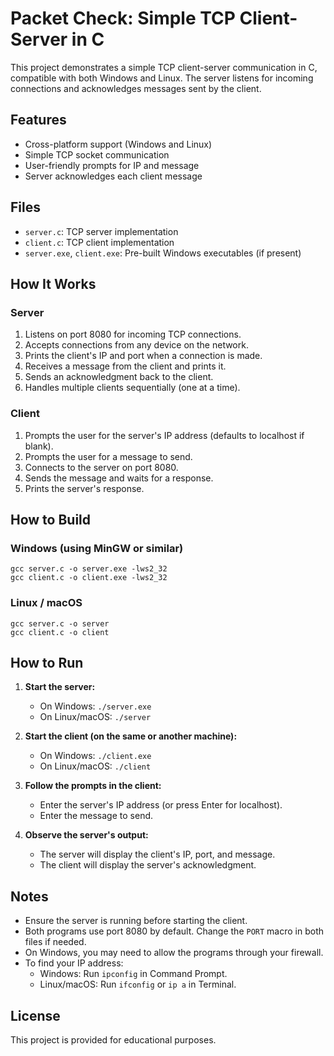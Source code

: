 # Packet Check: Simple TCP Client-Server in C

This project demonstrates a simple TCP client-server communication in C, compatible with both Windows and Linux. The server listens for incoming connections and acknowledges messages sent by the client.

## Features

- Cross-platform support (Windows and Linux)
- Simple TCP socket communication
- User-friendly prompts for IP and message
- Server acknowledges each client message

## Files

- `server.c`: TCP server implementation
- `client.c`: TCP client implementation
- `server.exe`, `client.exe`: Pre-built Windows executables (if present)

## How It Works

### Server

1. Listens on port 8080 for incoming TCP connections.
2. Accepts connections from any device on the network.
3. Prints the client's IP and port when a connection is made.
4. Receives a message from the client and prints it.
5. Sends an acknowledgment back to the client.
6. Handles multiple clients sequentially (one at a time).

### Client

1. Prompts the user for the server's IP address (defaults to localhost if blank).
2. Prompts the user for a message to send.
3. Connects to the server on port 8080.
4. Sends the message and waits for a response.
5. Prints the server's response.

## How to Build

### Windows (using MinGW or similar)

```
gcc server.c -o server.exe -lws2_32
gcc client.c -o client.exe -lws2_32
```

### Linux / macOS

```
gcc server.c -o server
gcc client.c -o client
```

## How to Run

1. **Start the server:**

   - On Windows: `./server.exe`
   - On Linux/macOS: `./server`

2. **Start the client (on the same or another machine):**

   - On Windows: `./client.exe`
   - On Linux/macOS: `./client`

3. **Follow the prompts in the client:**

   - Enter the server's IP address (or press Enter for localhost).
   - Enter the message to send.

4. **Observe the server's output:**
   - The server will display the client's IP, port, and message.
   - The client will display the server's acknowledgment.

## Notes

- Ensure the server is running before starting the client.
- Both programs use port 8080 by default. Change the `PORT` macro in both files if needed.
- On Windows, you may need to allow the programs through your firewall.
- To find your IP address:
  - Windows: Run `ipconfig` in Command Prompt.
  - Linux/macOS: Run `ifconfig` or `ip a` in Terminal.

## License

This project is provided for educational purposes.
